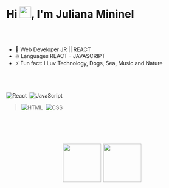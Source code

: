 


<h1 align="left">Hi <img src="https://raw.githubusercontent.com/kaueMarques/kaueMarques/master/hi.gif" height="30px">, I'm Juliana Mininel</h1>



 



<br><br>


- 🧶 Web Developer JR || REACT
- 🔥 Languages REACT - JAVASCRIPT 
- ⚡ Fun fact: I Luv Technology, Dogs, Sea, Music and Nature


<br><br>

![React](https://img.shields.io/badge/-React-05122A?style=flat&logo=react)&nbsp; 
![JavaScript](https://img.shields.io/badge/-JavaScript-05122A?style=flat&logo=javascript)&nbsp; 
>![HTML](https://img.shields.io/badge/-HTML-05122A?style=flat&logo=HTML5)&nbsp; 
![CSS](https://img.shields.io/badge/-CSS-05122A?style=flat&logo=CSS3&logoColor=1572B6)&nbsp;  

<br><br>
<h1 align="center"> <img src="https://c.tenor.com/8YoUiU-FyJoAAAAM/%E5%BD%A9%E8%99%B9%E8%B2%93-rainbow.gif" height="100px">
<img src="https://upload.wikimedia.org/wikipedia/commons/thumb/a/a7/React-icon.svg/2300px-React-icon.svg.png" height="100px">
</h1>
